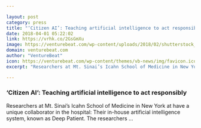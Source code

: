 ```yaml
---

layout: post
category: press
title: "‘Citizen AI’: Teaching artificial intelligence to act responsibly"
date: 2018-04-01 05:22:02
link: https://vrhk.co/2GsGmXu
image: https://venturebeat.com/wp-content/uploads/2018/02/shutterstock_777026485-e1518305803880.jpg?fit=1200%2C814&strip=all
domain: venturebeat.com
author: "VentureBeat"
icon: https://venturebeat.com/wp-content/themes/vb-news/img/favicon.ico
excerpt: "Researchers at Mt. Sinai’s Icahn School of Medicine in New York at have a unique collaborator in the hospital: Their in-house artificial intelligence system, known as Deep Patient. The researchers …"

---
```


### ‘Citizen AI’: Teaching artificial intelligence to act responsibly

Researchers at Mt. Sinai’s Icahn School of Medicine in New York at have a unique collaborator in the hospital: Their in-house artificial intelligence system, known as Deep Patient. The researchers …
